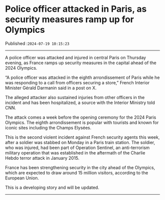 # Police officer attacked in Paris, as security measures ramp up for Olympics

Published :`2024-07-19 10:15:23`

---

A police officer was attacked and injured in central Paris on Thursday evening, as France ramps up security measures in the capital ahead of the 2024 Olympics.

“A police officer was attacked in the eighth arrondissement of Paris while he was responding to a call from officers securing a store,” French Interior Minister Gérald Darmanin said in a post on X.

The alleged attacker also sustained injuries from other officers in the incident and has been hospitalized, a source with the Interior Ministry told CNN.

The attack comes a week before the opening ceremony for the 2024 Paris Olympics. The eighth arrondissement is popular with tourists and known for iconic sites including the Champs Elysées.

This is the second violent incident against French security agents this week, after a soldier was stabbed on Monday in a Paris train station. The soldier, who was injured, had been part of Operation Sentinel, an anti-terrorism military operation that was established in the aftermath of the Charlie Hebdo terror attack in January 2015.

France has been strengthening security in the city ahead of the Olympics, which are expected to draw around 15 million visitors, according to the European Union.

This is a developing story and will be updated.

---

